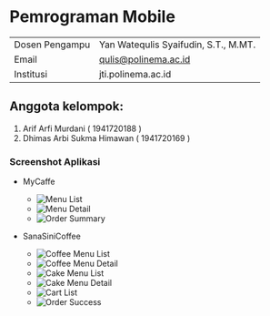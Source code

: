 # **Pemrograman Mobile**

|  |  |
|--|--|
| Dosen Pengampu | Yan Watequlis Syaifudin, S.T., M.MT. |
| Email | qulis@polinema.ac.id |
| Institusi | jti.polinema.ac.id |

## Anggota kelompok:
1. Arif Arfi Murdani    ( 1941720188 )
2. Dhimas Arbi Sukma Himawan ( 1941720169 )

### Screenshot Aplikasi
* MyCaffe
    * ![Menu List](/Screenshot/7.png)
    * ![Menu Detail](/Screenshot/8.png)
    * ![Order Summary](/Screenshot/9.png)

* SanaSiniCoffee
    * ![Coffee Menu List](/Screenshot/1.png)
    * ![Coffee Menu Detail](/Screenshot/2.png)
    * ![Cake Menu List](/Screenshot/3.png)
    * ![Cake Menu Detail](/Screenshot/4.png)
    * ![Cart List](/Screenshot/5.png)
    * ![Order Success](/Screenshot/6.png)